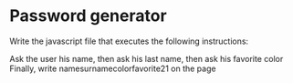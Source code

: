 # Password generator

Write the javascript file that executes the following instructions:


Ask the user his name,
then ask his last name,
then ask his favorite color
Finally, write namesurnamecolorfavorite21 on the page